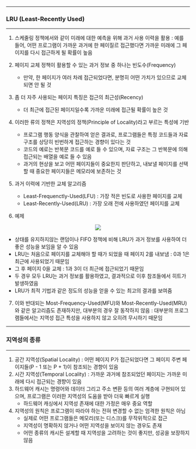 -----
### LRU (Least-Recently Used)
-----
1. 스케줄링 정책에서와 같이 미래에 대한 예측을 위해 과거 사용 이력을 활용 : 예를 들어, 어떤 프로그램이 가까운 과거에 한 페이질르 접근했다면 가까운 미래에 그 페이지를 다시 접근하게 될 확률이 높음
2. 페이지 교체 정책이 활용할 수 있는 과거 정보 중 하나는 빈도수(Frequency)
   - 만약, 한 페이지가 여러 차례 접근되었다면, 분명히 어떤 가치가 있으므로 교체되면 안 될 것
3. 좀 더 자주 사용되는 페이지 특징은 접근의 최근성(Recency)
   - 더 최근에 접근된 페이지일수록 가까운 미래에 접근될 확률이 높은 것
4. 이러한 류의 정책은 지역성의 정책(Principle of Locality)라고 부르는 특성에 기반
   - 프로그램 행동 양식을 관찰하여 얻은 결과로, 프로그램들은 특정 코드들과 자료 구조를 상당히 빈번하게 접근하는 경향이 있다는 것
   - 코드의 예로는 반복문 코드를 예로 들 수 있으며, 자료 구조는 그 반복문에 의해 접근되는 배열을 예로 들 수 있음
   - 과거의 현상을 보고 어떤 페이지들이 중요한지 판단하고, 내보낼 페이지를 선택할 때 중요한 페이지들은 메모리에 보존하는 것

5. 과거 이력에 기반한 교체 알고리즘
   - Least-Frequenctly-Used(LFU) : 가장 적은 빈도로 사용한 페이지를 교체
   - Least-Recently-Used(LRU) : 가장 오래 전에 사용하였던 페이지를 교체

6. 예제
<div align="center">
<img src="https://github.com/user-attachments/assets/e9713de4-0da2-4742-916c-c676a296e41b">
</div>

   - 상태를 유지하지않는 랜덤이나 FIFO 정책에 비해 LRU가 과거 정보를 사용하여 더 좋은 성능을 보임을 알 수 있음
   - LRU는 처음으로 페이지를 교체해야 할 때가 되었을 때 페이지 2를 내보냄 : 0과 1은 최근에 사용되었기 때문임
   - 그 후 페이지 0을 교체 : 1과 3이 더 최근에 접근되었기 때문임
   - 두 경우 모두 LRU는 과거 정보를 활용하였고, 결과적으로 이후 참조들에서 히트가 발생하였음
   - LRU가 최적 기법과 같은 정도의 성능을 얻을 수 있는 최고의 결과를 보여줌

7. 이와 반대되는 Most-Frequency-Used(MFU)와 Most-Recently-Used(MRU)와 같은 알고리즘도 존재하지만, 대부분의 경우 잘 동작하지 않음 : 대부분의 프로그램들에서는 지역성 접근 특성을 사용하지 않고 오히려 무시하기 때문임

-----
### 지역성의 종류
-----
1. 공간 지역성(Spatial Locality) : 어떤 페이지 P가 접근되었다면 그 페이지 주변 페이지들(P - 1 또는 P + 1)이 참조되는 경향이 있음
2. 시간 지역성(Temporal Locality) : 가까운 과거에 참조되었던 페이지는 가까운 미래에 다시 접근되는 경향이 있음
3. 하드웨어 캐시는 명령어와 데이터 그리고 주소 변환 등의 여러 계층에 구현되어 있으며, 프로그램은 이러한 지역성의 도움을 받아 더욱 빠르게 실행
   - 하드웨어 캐싱에서 지역성 존재에 대한 가정은 매우 중요 역할
4. 지역성의 원칙은 프로그램이 따라야 하는 전혀 변경할 수 없는 엄격한 원칙은 아님
   - 실제로 어떤 프로그램들은 메모리(또는 디스크)를 무작위적으로 접근
   - 지역성이 명확하지 않거나 어떤 지역성을 보이지 않는 경우도 존재
   - 어떤 종류의 캐시든 설계할 때 지역성을 고려하는 것이 좋지만, 성공을 보장하지 않음
